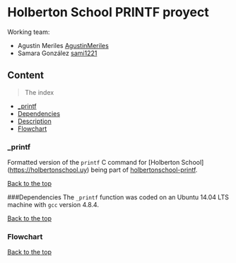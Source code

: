 # Holberton School PRINTF proyect

Working team:
* Agustin Meriles
[AgustinMeriles](https://github.com/AgustinMeriles)
* Samara González
[sami1221](https://github.com/sami1221)

## Content
>The index 
- [_printf](#_printf)
- [Dependencies](#dependencies)
- [Description](#description)
- [Flowchart](#flowchart)

### _printf
Formatted version of the ````printf```` C command for [Holberton School] (https://holbertonschool.uy) being part of [holbertonschool-printf](https://github.com/AgustinMeriles/holbertonschool-printf).

[Back to the top](#Content)

###Dependencies
The ````_printf```` function was coded on an Ubuntu 14.04 LTS machine with ````gcc```` version 4.8.4.

[Back to the top](#Content)

### Flowchart
[Back to the top](#Content)
